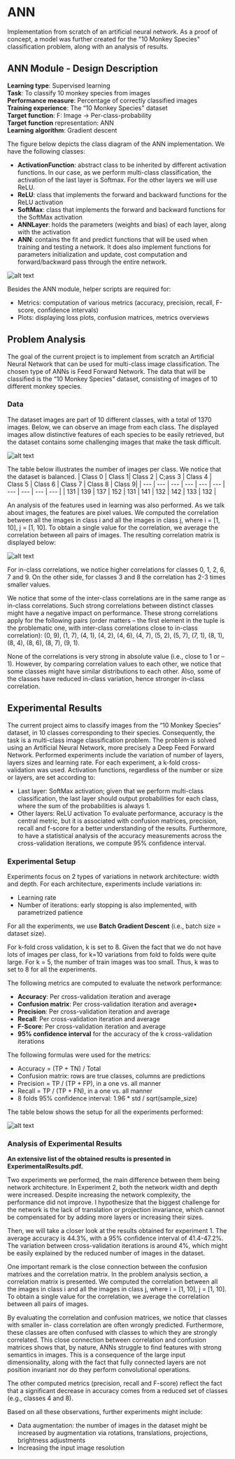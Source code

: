 # ANN
Implementation from scratch of an artificial neural network. As a proof of concept, a model was further created for the "10 Monkey Species" classification problem, along with an analysis of results. 


## ANN Module - Design Description
**Learning type**: Supervised learning  
**Task**: To classify 10 monkey species from images  
**Performance measure**: Percentage of correctly classified images  
**Training experience**: The “10 Monkey Species" dataset  
**Target function**: F: Image -> Per-class-probability  
**Target function** representation: ANN  
**Learning algorithm**: Gradient descent

The figure below depicts the class diagram of the ANN implementation. We have the following
classes:
* **ActivationFunction**: abstract class to be inherited by different activation functions. In our
case, as we perform multi-class classification, the activation of the last layer is Softmax.
For the other layers we will use ReLU.
* **ReLU**: class that implements the forward and backward functions for the ReLU
activation
* **SoftMax**: class that implements the forward and backward functions for the SoftMax
activation
* **ANNLayer**: holds the parameters (weights and bias) of each layer, along with the
activation
* **ANN**: contains the fit and predict functions that will be used when training and testing a
network. It does also implement functions for parameters initialization and update, cost
computation and forward/backward pass through the entire network.

![alt text](class_diagram.png)

Besides the ANN module, helper scripts are required for:
* Metrics: computation of various metrics (accuracy, precision, recall, F-score, confidence
intervals)
* Plots: displaying loss plots, confusion matrices, metrics overviews


## Problem Analysis
The goal of the current project is to implement from scratch an Artificial Neural Network that
can be used for multi-class image classification. The chosen type of ANNs is Feed Forward
Network. The data that will be classified is the “10 Monkey Species" dataset, consisting of
images of 10 different monkey species.

### Data
The dataset images are part of 10 different classes, with a total of 1370 images. Below, we can
observe an image from each class. The displayed images allow distinctive features of each
species to be easily retrieved, but the dataset contains some challenging images that make the
task difficult.

![alt text](dataset_sample.png)

The table below illustrates the number of images per class. We notice that the dataset is balanced.
| Class 0 | Class 1| Class 2 | C;ass 3 | Class 4 | Class 5 | Class 6 | Class 7 | Class 8 | Class 9|
| --- | --- | --- | --- | --- | --- | --- | --- | --- | --- |
| 131 | 139 | 137 | 152 | 131 | 141 | 132 | 142 | 133 | 132 |

An analysis of the features used in learning was also performed. As we talk about images, the
features are pixel values. We computed the correlation between all the images in class i and all
the images in class j, where i = [1, 10], j = [1, 10]. To obtain a single value for the correlation, we
average the correlation between all pairs of images. The resulting correlation matrix is
displayed below:

![alt text](correlation.png)

For in-class correlations, we notice higher correlations for classes 0, 1, 2, 6, 7 and 9. On the
other side, for classes 3 and 8 the correlation has 2-3 times smaller values.

We notice that some of the inter-class correlations are in the same range as in-class
correlations. Such strong correlations between distinct classes might have a negative impact on
performance. These strong correlations apply for the following pairs (order matters – the first
element in the tuple is the problematic one, with inter-class correlations close to in-class
correlation):
(0, 9), (1, 7), (4, 1), (4, 2), (4, 6), (4, 7), (5, 2), (5, 7), (7, 1), (8, 1), (8, 4), (8, 6), (8, 7), (9, 1).

None of the correlations is very strong in absolute value (i.e., close to 1 or –1). However, by
comparing correlation values to each other, we notice that some classes might have similar
distributions to each other. Also, some of the classes have reduced in-class variation, hence
stronger in-class correlation.


## Experimental Results
The current project aims to classify images from the “10 Monkey Species” dataset, in 10
classes corresponding to their species. Consequently, the task is a multi-class image
classification problem. The problem is solved using an Artificial Neural Network, more
precisely a Deep Feed Forward Network.
Performed experiments include the variation of number of layers, layers sizes and learning rate.
For each experiment, a k-fold cross-validation was used.
Activation functions, regardless of the number or size or layers, are set according to:
* Last layer: SoftMax activation; given that we perform multi-class classification, the last
layer should output probabilities for each class, where the sum of the probabilities is
always 1.
* Other layers: ReLU activation
To evaluate performance, accuracy is the central metric, but it is associated with confusion
matrices, precision, recall and f-score for a better understanding of the results. Furthermore, to
have a statistical analysis of the accuracy measurements across the cross-validation iterations, we
compute 95% confidence interval.

### Experimental Setup
Experiments focus on 2 types of variations in network architecture: width and depth. For each
architecture, experiments include variations in:
* Learning rate
* Number of iterations: early stopping is also implemented, with parametrized patience

For all the experiments, we use  **Batch Gradient Descent** (i.e., batch size = dataset size).

For k-fold cross validation, k is set to 8. Given the fact that we do not have lots of images per
class, for k=10 variations from fold to folds were quite large. For k = 5, the number of train
images was too small. Thus, k was to set to 8 for all the experiments.

The following metrics are computed to evaluate the network performance:
* **Accuracy**: Per cross-validation iteration and average
* **Confusion matrix**: Per cross-validation iteration and average•
* **Precision**: Per cross-validation iteration and average
* **Recall**: Per cross-validation iteration and average
* **F-Score**: Per cross-validation iteration and average
* **95% confidence interval** for the accuracy of the k cross-validation iterations

The following formulas were used for the metrics:
* Accuracy = (TP + TN) / Total
* Confusion matrix: rows are true classes, columns are predictions
* Precision = TP / (TP + FP), in a one vs. all manner
* Recall = TP / (TP + FN), in a one vs. all manner
* 8 folds 95% confidence interval: 1.96 * std / sqrt(sample_size)

The table below shows the setup for all the experiments performed:

![alt text](experiments.png)

### Analysis of Experimental Results

**An extensive list of the obtained results is presented in ExperimentalResults.pdf.** 

Two experiments we performed, the main difference between them being network architecture.
In Experiment 2, both the network width and depth were increased. Despite increasing the
network complexity, the performance did not improve. I hypothesize that the biggest challenge
for the network is the lack of translation or projection invariance, which cannot be compensated
for by adding more layers or increasing their sizes.

Then, we will take a closer look at the results obtained for experiment 1. The average accuracy is
44.3%, with a 95% confidence interval of 41.4-47.2%. The variation between cross-validation
iterations is around 4%, which might be easily explained by the reduced number of images in the
dataset.

One important remark is the close connection between the confusion matrixes and the correlation
matrix. In the problem analysis section, a correlation matrix is presented. We computed the
correlation between all the images in class i and all the images in class j, where i = [1, 10], j = [1,
10]. To obtain a single value for the correlation, we average the correlation between all pairs of
images. 

By evaluating the correlation and confusion matrices, we notice that classes with smaller in-
class correlation are often wrongly predicted. Furthermore, these classes are often confused
with classes to which they are strongly correlated. This close connection between correlation
and confusion matrices shows that, by nature, ANNs struggle to find features with strong
semantics in images. This is a consequence of the large input dimensionality, along with the fact
that fully connected layers are not position invariant nor do they perform convolutional
operations.

The other computed metrics (precision, recall and F-score) reflect the fact that a significant
decrease in accuracy comes from a reduced set of classes (e.g., classes 4 and 8).

Based on all these observations, further experiments might include:
* Data augmentation: the number of images in the dataset might be increased by
augmentation via rotations, translations, projections, brightness adjustments
* Increasing the input image resolution


